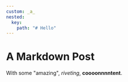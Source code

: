 ```yaml
---
custom: _a_
nested:
  key:
    path: "# Hello"
---
```


# A Markdown Post

With some "amazing", _riveting_, **coooonnnntent**.